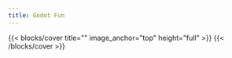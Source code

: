```yaml
---
title: Godot Fun
---
```


{{< blocks/cover title="" image_anchor="top" height="full" >}}
{{< /blocks/cover >}}
